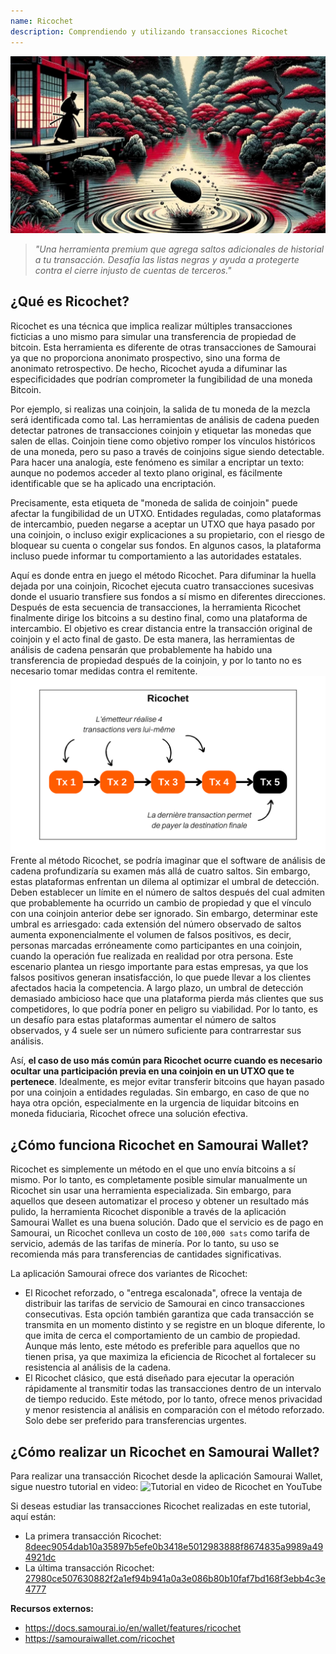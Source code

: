 ```yaml
---
name: Ricochet
description: Comprendiendo y utilizando transacciones Ricochet
---
```

![portada ricochet](assets/cover.jpeg)

> *"Una herramienta premium que agrega saltos adicionales de historial a tu transacción. Desafía las listas negras y ayuda a protegerte contra el cierre injusto de cuentas de terceros."*

## ¿Qué es Ricochet?
Ricochet es una técnica que implica realizar múltiples transacciones ficticias a uno mismo para simular una transferencia de propiedad de bitcoin. Esta herramienta es diferente de otras transacciones de Samourai ya que no proporciona anonimato prospectivo, sino una forma de anonimato retrospectivo. De hecho, Ricochet ayuda a difuminar las especificidades que podrían comprometer la fungibilidad de una moneda Bitcoin.

Por ejemplo, si realizas una coinjoin, la salida de tu moneda de la mezcla será identificada como tal. Las herramientas de análisis de cadena pueden detectar patrones de transacciones coinjoin y etiquetar las monedas que salen de ellas. Coinjoin tiene como objetivo romper los vínculos históricos de una moneda, pero su paso a través de coinjoins sigue siendo detectable. Para hacer una analogía, este fenómeno es similar a encriptar un texto: aunque no podemos acceder al texto plano original, es fácilmente identificable que se ha aplicado una encriptación.

Precisamente, esta etiqueta de "moneda de salida de coinjoin" puede afectar la fungibilidad de un UTXO. Entidades reguladas, como plataformas de intercambio, pueden negarse a aceptar un UTXO que haya pasado por una coinjoin, o incluso exigir explicaciones a su propietario, con el riesgo de bloquear su cuenta o congelar sus fondos. En algunos casos, la plataforma incluso puede informar tu comportamiento a las autoridades estatales.

Aquí es donde entra en juego el método Ricochet. Para difuminar la huella dejada por una coinjoin, Ricochet ejecuta cuatro transacciones sucesivas donde el usuario transfiere sus fondos a sí mismo en diferentes direcciones. Después de esta secuencia de transacciones, la herramienta Ricochet finalmente dirige los bitcoins a su destino final, como una plataforma de intercambio. El objetivo es crear distancia entre la transacción original de coinjoin y el acto final de gasto. De esta manera, las herramientas de análisis de cadena pensarán que probablemente ha habido una transferencia de propiedad después de la coinjoin, y por lo tanto no es necesario tomar medidas contra el remitente.
![diagrama ricochet](assets/fr/1.png)
Frente al método Ricochet, se podría imaginar que el software de análisis de cadena profundizaría su examen más allá de cuatro saltos. Sin embargo, estas plataformas enfrentan un dilema al optimizar el umbral de detección. Deben establecer un límite en el número de saltos después del cual admiten que probablemente ha ocurrido un cambio de propiedad y que el vínculo con una coinjoin anterior debe ser ignorado. Sin embargo, determinar este umbral es arriesgado: cada extensión del número observado de saltos aumenta exponencialmente el volumen de falsos positivos, es decir, personas marcadas erróneamente como participantes en una coinjoin, cuando la operación fue realizada en realidad por otra persona. Este escenario plantea un riesgo importante para estas empresas, ya que los falsos positivos generan insatisfacción, lo que puede llevar a los clientes afectados hacia la competencia. A largo plazo, un umbral de detección demasiado ambicioso hace que una plataforma pierda más clientes que sus competidores, lo que podría poner en peligro su viabilidad. Por lo tanto, es un desafío para estas plataformas aumentar el número de saltos observados, y 4 suele ser un número suficiente para contrarrestar sus análisis.

Así, **el caso de uso más común para Ricochet ocurre cuando es necesario ocultar una participación previa en una coinjoin en un UTXO que te pertenece**. Idealmente, es mejor evitar transferir bitcoins que hayan pasado por una coinjoin a entidades reguladas. Sin embargo, en caso de que no haya otra opción, especialmente en la urgencia de liquidar bitcoins en moneda fiduciaria, Ricochet ofrece una solución efectiva.

## ¿Cómo funciona Ricochet en Samourai Wallet?
Ricochet es simplemente un método en el que uno envía bitcoins a sí mismo. Por lo tanto, es completamente posible simular manualmente un Ricochet sin usar una herramienta especializada. Sin embargo, para aquellos que deseen automatizar el proceso y obtener un resultado más pulido, la herramienta Ricochet disponible a través de la aplicación Samourai Wallet es una buena solución.
Dado que el servicio es de pago en Samourai, un Ricochet conlleva un costo de `100,000 sats` como tarifa de servicio, además de las tarifas de minería. Por lo tanto, su uso se recomienda más para transferencias de cantidades significativas.

La aplicación Samourai ofrece dos variantes de Ricochet:
- El Ricochet reforzado, o "entrega escalonada", ofrece la ventaja de distribuir las tarifas de servicio de Samourai en cinco transacciones consecutivas. Esta opción también garantiza que cada transacción se transmita en un momento distinto y se registre en un bloque diferente, lo que imita de cerca el comportamiento de un cambio de propiedad. Aunque más lento, este método es preferible para aquellos que no tienen prisa, ya que maximiza la eficiencia de Ricochet al fortalecer su resistencia al análisis de la cadena.
- El Ricochet clásico, que está diseñado para ejecutar la operación rápidamente al transmitir todas las transacciones dentro de un intervalo de tiempo reducido. Este método, por lo tanto, ofrece menos privacidad y menor resistencia al análisis en comparación con el método reforzado. Solo debe ser preferido para transferencias urgentes.

## ¿Cómo realizar un Ricochet en Samourai Wallet?
Para realizar una transacción Ricochet desde la aplicación Samourai Wallet, sigue nuestro tutorial en video:
![Tutorial en video de Ricochet en YouTube](https://youtu.be/Gsz0zuVo3N4)

Si deseas estudiar las transacciones Ricochet realizadas en este tutorial, aquí están:
- La primera transacción Ricochet: [8deec9054dab10a35897b5efe0b3418e5012983888f8674835a9989a494921dc](https://mempool.space/fr/testnet/tx/8deec9054dab10a35897b5efe0b3418e5012983888f8674835a9989a494921dc)
- La última transacción Ricochet: [27980ce507630882f2a1ef94b941a0a3e086b80b10faf7bd168f3ebb4c3e4777](https://mempool.space/fr/testnet/tx/27980ce507630882f2a1ef94b941a0a3e086b80b10faf7bd168f3ebb4c3e4777)

**Recursos externos:**
- https://docs.samourai.io/en/wallet/features/ricochet
- https://samouraiwallet.com/ricochet